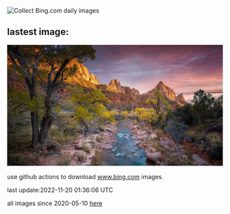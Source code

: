 ![Collect Bing.com daily images](https://github.com/counter2015/bing-daily-images/workflows/Collect%20Bing.com%20daily%20images/badge.svg)
## lastest image:
![](images/ZNPVR.jpg)

use github actions to download www.bing.com images.

last update:2022-11-20 01:36:06 UTC

all images since 2020-05-10 [here](https://github.com/counter2015/bing-daily-images/tree/master/images) 
